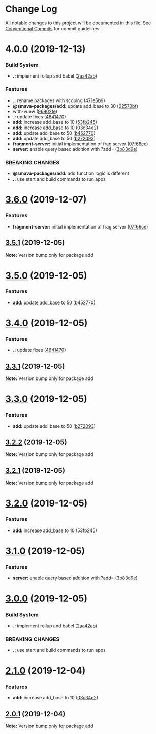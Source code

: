 # Change Log

All notable changes to this project will be documented in this file.
See [Conventional Commits](https://conventionalcommits.org) for commit guidelines.

# 4.0.0 (2019-12-13)


### Build System

* **.:** implement rollup and babel ([2aa42ab](https://github.com/KevinMind/lerna-monorepo-starter/commit/2aa42ab527e8e85dd7225c4239e6ceaf37a0be21))


### Features

* **.:** rename packages with scoping ([471e5b9](https://github.com/KevinMind/lerna-monorepo-starter/commit/471e5b9852402156ae4828f59fe39a3d964c7b57))
* **@smava-packages/add:** update add_base to 30 ([02570bf](https://github.com/KevinMind/lerna-monorepo-starter/commit/02570bfe84df2b2d4c539b5e061c09e5dd652ba5))
* with-vuew ([96902fe](https://github.com/KevinMind/lerna-monorepo-starter/commit/96902fe15e4a93b1502b3b71a4dacd068fcb3b3f))
* **.:** update fixes ([4641470](https://github.com/KevinMind/lerna-monorepo-starter/commit/4641470938bde427e3521ec7ac09ea6e3682ac1f))
* **add:** increase add_base to 10 ([53fb245](https://github.com/KevinMind/lerna-monorepo-starter/commit/53fb2453af91e93943bc409c78d08657fd1de568))
* **add:** increase add_base to 10 ([03c34e2](https://github.com/KevinMind/lerna-monorepo-starter/commit/03c34e2da6061e3e33627aa6075155dcfd9f43e7))
* **add:** update add_base to 50 ([b452770](https://github.com/KevinMind/lerna-monorepo-starter/commit/b452770712d2848e3b1ba32fb7133f29f9571bef))
* **add:** update add_base to 50 ([b272093](https://github.com/KevinMind/lerna-monorepo-starter/commit/b2720931c33880fc4a4a6dd5d51c55f81b8cbcb2))
* **fragment-server:** initial implementation of frag server ([07f66ce](https://github.com/KevinMind/lerna-monorepo-starter/commit/07f66ce624febeb5a4d41474ef3cd1cd18b8918a))
* **server:** enable query based addition with ?add=<value> ([3b83d9e](https://github.com/KevinMind/lerna-monorepo-starter/commit/3b83d9e7a4456ebeb8442ecf416e2afba0be999d))


### BREAKING CHANGES

* **@smava-packages/add:** add function logic is different
* **.:** use start and build commands to run apps





# [3.6.0](https://github.com/KevinMind/lerna-monorepo-starter/compare/add@3.5.1...add@3.6.0) (2019-12-07)


### Features

* **fragment-server:** initial implementation of frag server ([07f66ce](https://github.com/KevinMind/lerna-monorepo-starter/commit/07f66ce624febeb5a4d41474ef3cd1cd18b8918a))





## [3.5.1](https://github.com/KevinMind/lerna-monorepo-starter/compare/add@3.5.0...add@3.5.1) (2019-12-05)

**Note:** Version bump only for package add





# [3.5.0](https://github.com/KevinMind/lerna-monorepo-starter/compare/add@3.4.0...add@3.5.0) (2019-12-05)


### Features

* **add:** update add_base to 50 ([b452770](https://github.com/KevinMind/lerna-monorepo-starter/commit/b452770712d2848e3b1ba32fb7133f29f9571bef))





# [3.4.0](https://github.com/KevinMind/lerna-monorepo-starter/compare/add@3.3.1...add@3.4.0) (2019-12-05)


### Features

* **.:** update fixes ([4641470](https://github.com/KevinMind/lerna-monorepo-starter/commit/4641470938bde427e3521ec7ac09ea6e3682ac1f))





## [3.3.1](https://github.com/KevinMind/lerna-monorepo-starter/compare/add@3.3.0...add@3.3.1) (2019-12-05)

**Note:** Version bump only for package add





# [3.3.0](https://github.com/KevinMind/lerna-monorepo-starter/compare/add@3.2.2...add@3.3.0) (2019-12-05)


### Features

* **add:** update add_base to 50 ([b272093](https://github.com/KevinMind/lerna-monorepo-starter/commit/b2720931c33880fc4a4a6dd5d51c55f81b8cbcb2))





## [3.2.2](https://github.com/KevinMind/lerna-monorepo-starter/compare/add@3.2.1...add@3.2.2) (2019-12-05)

**Note:** Version bump only for package add





## [3.2.1](https://github.com/KevinMind/lerna-monorepo-starter/compare/add@3.2.0...add@3.2.1) (2019-12-05)

**Note:** Version bump only for package add





# [3.2.0](https://github.com/KevinMind/lerna-monorepo-starter/compare/add@3.1.0...add@3.2.0) (2019-12-05)


### Features

* **add:** increase add_base to 10 ([53fb245](https://github.com/KevinMind/lerna-monorepo-starter/commit/53fb2453af91e93943bc409c78d08657fd1de568))





# [3.1.0](https://github.com/KevinMind/lerna-monorepo-starter/compare/add@3.0.0...add@3.1.0) (2019-12-05)


### Features

* **server:** enable query based addition with ?add=<value> ([3b83d9e](https://github.com/KevinMind/lerna-monorepo-starter/commit/3b83d9e7a4456ebeb8442ecf416e2afba0be999d))





# [3.0.0](https://github.com/KevinMind/lerna-monorepo-starter/compare/add@2.1.0...add@3.0.0) (2019-12-05)


### Build System

* **.:** implement rollup and babel ([2aa42ab](https://github.com/KevinMind/lerna-monorepo-starter/commit/2aa42ab527e8e85dd7225c4239e6ceaf37a0be21))


### BREAKING CHANGES

* **.:** use start and build commands to run apps





# [2.1.0](https://github.com/KevinMind/lerna-monorepo-starter/compare/add@2.0.1...add@2.1.0) (2019-12-04)


### Features

* **add:** increase add_base to 10 ([03c34e2](https://github.com/KevinMind/lerna-monorepo-starter/commit/03c34e2da6061e3e33627aa6075155dcfd9f43e7))





## [2.0.1](https://github.com/KevinMind/lerna-monorepo-starter/compare/add@2.0.0...add@2.0.1) (2019-12-04)

**Note:** Version bump only for package add
